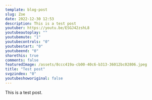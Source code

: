 ```yaml
---
template: blog-post
slug: Zoe
date: 2022-12-30 12:53
description: This is a test post
youtuber: https://youtu.be/ESGJ42zshL8
youtubeautoplay: ""
youtubemute: "1"
youtubecontrols: "0"
youtubestart: "0"
youtubeend: "0"
sharethis: true
comments: false
featuredImage: /assets/8ccc419a-cb00-40c6-b313-36012bc02806.jpeg
title: "Test post"
svgzindex: "0"
youtubeshoworiginal: false
---
```

This is a test post.